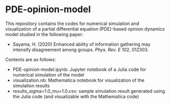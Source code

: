 # PDE-opinion-model

This repository contains the codes for numerical simulation and visualization of a partial differential equation (PDE)-based opinion dynamics model studied in the following paper:
* Sayama, H. (2020) Enhanced ability of information gathering may intensify disagreement among groups. _Phys. Rev. E_ 102, 012303.

Contents are as follows:
* PDE-opinion-model.ipynb: Jupyter notebook of a Julia code for numerical simulation of the model
* visualization.nb: Mathematica notebook for visualization of the simulation results
* results_sigma=1.0_mu=1.0.csv: sample simulation result generated using the Julia code (and visualizable with the Mathematica code)
